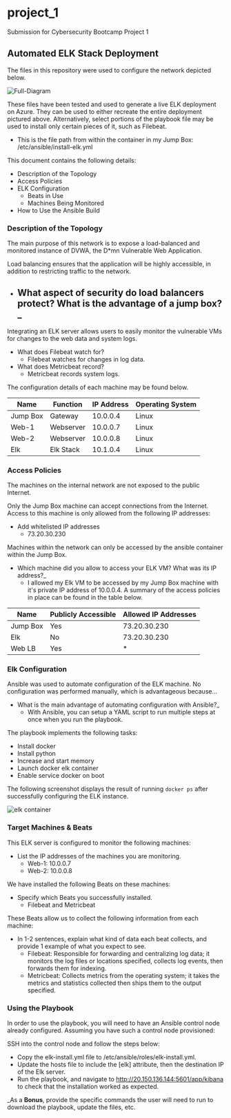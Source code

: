 # project_1
Submission for Cybersecurity Bootcamp Project 1

## Automated ELK Stack Deployment

The files in this repository were used to configure the network depicted below.

![Full-Diagram](https://user-images.githubusercontent.com/74391510/134456193-7b517985-4a97-4834-8896-bc7b5cb0e7a2.PNG)

These files have been tested and used to generate a live ELK deployment on Azure. They can be used to either recreate the entire deployment pictured above. Alternatively, select portions of the playbook file may be used to install only certain pieces of it, such as Filebeat.

  - This is the file path from within the container in my Jump Box: /etc/ansible/install-elk.yml

This document contains the following details:
- Description of the Topology
- Access Policies
- ELK Configuration
  - Beats in Use
  - Machines Being Monitored
- How to Use the Ansible Build


### Description of the Topology

The main purpose of this network is to expose a load-balanced and monitored instance of DVWA, the D*mn Vulnerable Web Application.

Load balancing ensures that the application will be highly accessible, in addition to restricting traffic to the network.
- What aspect of security do load balancers protect? What is the advantage of a jump box?_
  - 
  
Integrating an ELK server allows users to easily monitor the vulnerable VMs for changes to the web data and system logs.
- What does Filebeat watch for?
  - Filebeat watches for changes in log data.
- What does Metricbeat record?
  - Metricbeat records system logs.

The configuration details of each machine may be found below.

| Name     | Function | IP Address | Operating System |
|----------|----------|------------|------------------|
| Jump Box | Gateway  | 10.0.0.4   | Linux            |
| Web-1    | Webserver| 10.0.0.7   | Linux            |
| Web-2    | Webserver| 10.0.0.8   | Linux            |
| Elk      | Elk Stack| 10.1.0.4   | Linux            |

### Access Policies

The machines on the internal network are not exposed to the public Internet. 

Only the Jump Box machine can accept connections from the Internet. Access to this machine is only allowed from the following IP addresses:
- Add whitelisted IP addresses
  - 73.20.30.230
  
Machines within the network can only be accessed by the ansible container within the Jump Box.
- Which machine did you allow to access your ELK VM? What was its IP address?_
  - I allowed my Elk VM to be accessed by my Jump Box machine with it's private IP address of 10.0.0.4.
A summary of the access policies in place can be found in the table below.

| Name     | Publicly Accessible | Allowed IP Addresses |
|----------|---------------------|----------------------|
| Jump Box | Yes                 | 73.20.30.230         |
| Elk      | No                  | 73.20.30.230         |
| Web LB   | Yes                 | *                    |

### Elk Configuration

Ansible was used to automate configuration of the ELK machine. No configuration was performed manually, which is advantageous because...
- What is the main advantage of automating configuration with Ansible?_
  - With Ansible, you can setup a YAML script to run multiple steps at once when you run the playbook.
  
The playbook implements the following tasks:
- Install docker
- Install python
- Increase and start memory
- Launch docker elk container
- Enable service docker on boot

The following screenshot displays the result of running `docker ps` after successfully configuring the ELK instance.

![elk container](https://user-images.githubusercontent.com/74391510/134456234-2544c064-da78-4142-b551-34893129f33e.PNG)

### Target Machines & Beats
This ELK server is configured to monitor the following machines:
- List the IP addresses of the machines you are monitoring.
  - Web-1: 10.0.0.7 
  - Web-2: 10.0.0.8
  
We have installed the following Beats on these machines:
- Specify which Beats you successfully installed.
  - Filebeat and Metricbeat
  
These Beats allow us to collect the following information from each machine:
- In 1-2 sentences, explain what kind of data each beat collects, and provide 1 example of what you expect to see.
  - Filebeat: Responsible for forwarding and centralizing log data; it monitors the log files or locations specified, collects log events, then forwards them for indexing.
  - Metricbeat: Collects metrics from the operating system; it takes the metrics and statistics collected then ships them to the output specified.
  
### Using the Playbook
In order to use the playbook, you will need to have an Ansible control node already configured. Assuming you have such a control node provisioned: 

SSH into the control node and follow the steps below:
- Copy the elk-install.yml file to /etc/ansible/roles/elk-install.yml.
- Update the hosts file to include the [elk] attribute, then the destination IP of the Elk server.
- Run the playbook, and navigate to http://20.150.136.144:5601/app/kibana to check that the installation worked as expected.

_As a **Bonus**, provide the specific commands the user will need to run to download the playbook, update the files, etc.
